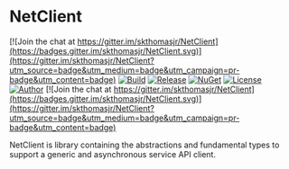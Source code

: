 # NetClient

[![Join the chat at https://gitter.im/skthomasjr/NetClient](https://badges.gitter.im/skthomasjr/NetClient.svg)](https://gitter.im/skthomasjr/NetClient?utm_source=badge&utm_medium=badge&utm_campaign=pr-badge&utm_content=badge)
[![Build](https://ci.appveyor.com/api/projects/status/j7ax54sl5mibc6rb?svg=true)](https://ci.appveyor.com/project/skthomasjr/netclient)
[![Release](https://img.shields.io/github/release/skthomasjr/NetClient.svg?maxAge=2592000)](https://github.com/skthomasjr/NetClient/releases)
[![NuGet](https://img.shields.io/nuget/v/NetClient.svg)](https://www.nuget.org/packages/NetClient)
[![License](https://img.shields.io/github/license/skthomasjr/NetClient.svg?maxAge=2592000)](LICENSE.md)
[![Author](https://img.shields.io/badge/author-Scott%20K.%20Thomas%2C%20Jr.-blue.svg?maxAge=2592000)](https://www.linkedin.com/in/skthomasjr)
[![Join the chat at https://gitter.im/skthomasjr/NetClient](https://badges.gitter.im/skthomasjr/NetClient.svg)](https://gitter.im/skthomasjr/NetClient?utm_source=badge&utm_medium=badge&utm_campaign=pr-badge&utm_content=badge)

NetClient is library containing the abstractions and fundamental types to support a generic and asynchronous service API client.
